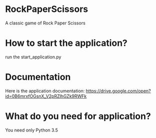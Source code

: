 # RockPaperScissors
A classic game of Rock Paper Scissors

# How to start the application?
run the start_application.py

# Documentation
Here is the application documentation: https://drive.google.com/open?id=0B6mrxfOGsnX_V2pRZlhGZk9RWFk

# What do you need for application?
You need only Python 3.5